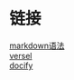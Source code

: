 <!-- <link rel="stylesheet" type="text/css" href="/themes/newsprint.css"> -->

# 链接
[markdown语法](https://markdown.com.cn/extended-syntax/footnotes.html)  
[versel](https://vercel.com/sjyzy/notes)  
[docify](https://docsify.js.org/#/zh-cn/)